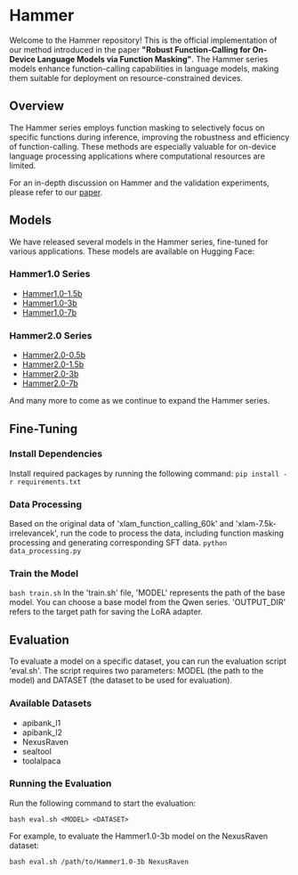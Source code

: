 # Hammer

Welcome to the Hammer repository! This is the official implementation of our method introduced in the paper **"Robust Function-Calling for On-Device Language Models via Function Masking"**. The Hammer series models enhance function-calling capabilities in language models, making them suitable for deployment on resource-constrained devices.

## Overview

The Hammer series employs function masking to selectively focus on specific functions during inference, improving the robustness and efficiency of function-calling. These methods are especially valuable for on-device language processing applications where computational resources are limited.

For an in-depth discussion on Hammer and the validation experiments, please refer to our [paper](https://arxiv.org/pdf/2410.04587).

## Models

We have released several models in the Hammer series, fine-tuned for various applications. These models are available on Hugging Face:

### Hammer1.0 Series
- [Hammer1.0-1.5b](https://huggingface.co/MadeAgents/Hammer1.0-1.5b)
- [Hammer1.0-3b](https://huggingface.co/MadeAgents/Hammer1.0-3b)
- [Hammer1.0-7b](https://huggingface.co/MadeAgents/Hammer1.0-7b)

### Hammer2.0 Series
- [Hammer2.0-0.5b](https://huggingface.co/MadeAgents/Hammer2.0-0.5b)
- [Hammer2.0-1.5b](https://huggingface.co/MadeAgents/Hammer2.0-1.5b)
- [Hammer2.0-3b](https://huggingface.co/MadeAgents/Hammer2.0-3b)
- [Hammer2.0-7b](https://huggingface.co/MadeAgents/Hammer2.0-7b)

And many more to come as we continue to expand the Hammer series.

## Fine-Tuning

### Install Dependencies

Install required packages by running the following command:
```pip install -r requirements.txt```

### Data Processing
Based on the original data of 'xlam_function_calling_60k' and 'xlam-7.5k-irrelevancek', run the code to process the data, including function masking processing and generating corresponding SFT data.
```python data_processing.py```

### Train the Model
```bash train.sh```
In the 'train.sh' file, 'MODEL' represents the path of the base model. You can choose a base model from the Qwen series. 'OUTPUT_DIR' refers to the target path for saving the LoRA adapter.



## Evaluation
To evaluate a model on a specific dataset, you can run the evaluation script 'eval.sh'. The script requires two parameters: MODEL (the path to the model) and DATASET (the dataset to be used for evaluation).

### Available Datasets
- apibank_l1
- apibank_l2
- NexusRaven
- sealtool
- toolalpaca

### Running the Evaluation
Run the following command to start the evaluation:

```bash eval.sh <MODEL> <DATASET>```

For example, to evaluate the Hammer1.0-3b model on the NexusRaven dataset:

```bash eval.sh /path/to/Hammer1.0-3b NexusRaven```
